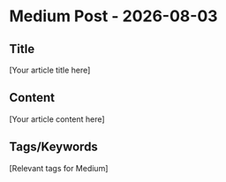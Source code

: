 # Medium Post - 2026-08-03

## Title
[Your article title here]

## Content
[Your article content here]

## Tags/Keywords
[Relevant tags for Medium]
